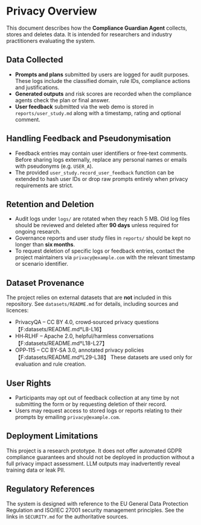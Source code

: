 # Privacy Overview

This document describes how the **Compliance Guardian Agent**
collects, stores and deletes data. It is intended for researchers
and industry practitioners evaluating the system.

## Data Collected
- **Prompts and plans** submitted by users are logged for audit
  purposes. These logs include the classified domain, rule IDs,
  compliance actions and justifications.
- **Generated outputs** and risk scores are recorded when the
  compliance agents check the plan or final answer.
- **User feedback** submitted via the web demo is stored in
  `reports/user_study.md` along with a timestamp, rating and
  optional comment.

## Handling Feedback and Pseudonymisation
- Feedback entries may contain user identifiers or free‑text
  comments. Before sharing logs externally, replace any personal
  names or emails with pseudonyms (e.g. `USER_A`).
- The provided `user_study.record_user_feedback` function can be
  extended to hash user IDs or drop raw prompts entirely when
  privacy requirements are strict.

## Retention and Deletion
- Audit logs under `logs/` are rotated when they reach 5&nbsp;MB. Old
  log files should be reviewed and deleted after **90&nbsp;days** unless
  required for ongoing research.
- Governance reports and user study files in `reports/` should be
  kept no longer than **six months**.
- To request deletion of specific logs or feedback entries, contact
  the project maintainers via `privacy@example.com` with the
  relevant timestamp or scenario identifier.

## Dataset Provenance
The project relies on external datasets that are **not** included in
this repository. See `datasets/README.md` for details, including
sources and licences:
- PrivacyQA – CC&nbsp;BY&nbsp;4.0, crowd‑sourced privacy questions【F:datasets/README.md†L8-L16】
- HH‑RLHF – Apache&nbsp;2.0, helpful/harmless conversations【F:datasets/README.md†L18-L27】
- OPP‑115 – CC&nbsp;BY‑SA&nbsp;3.0, annotated privacy policies【F:datasets/README.md†L29-L38】
These datasets are used only for evaluation and rule creation.

## User Rights
- Participants may opt out of feedback collection at any time by not
  submitting the form or by requesting deletion of their record.
- Users may request access to stored logs or reports relating to
  their prompts by emailing `privacy@example.com`.

## Deployment Limitations
This project is a research prototype. It does not offer automated
GDPR compliance guarantees and should not be deployed in production
without a full privacy impact assessment. LLM outputs may
inadvertently reveal training data or leak PII.

## Regulatory References
The system is designed with reference to the EU General Data
Protection Regulation and ISO/IEC&nbsp;27001 security management
principles. See the links in `SECURITY.md` for the authoritative
sources.

